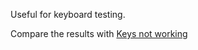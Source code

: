 Useful for keyboard testing.

Compare the results with 
[Keys not working](https://wiki.archlinux.org/index.php/Home_and_End_keys_not_working)
